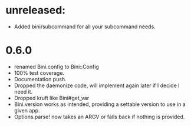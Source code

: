 # unreleased:
  * Added bini/subcommand for all your subcommand needs.

# 0.6.0
  * renamed Bini.config to Bini::Config
  * 100% test coverage.
  * Documentation push.
  * Dropped the daemonize code, will implement again later if I decide I need it.
  * Dropped kruft like Bini#get_var
  * Bini.version works as intended, providing a settable version to use in a given app.
  * Options.parse! now takes an ARGV or falls back if nothing is provided.
